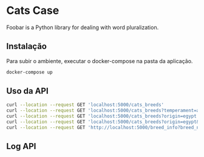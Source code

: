 # Cats Case

Foobar is a Python library for dealing with word pluralization.

## Instalação

Para subir o ambiente, executar o docker-compose na pasta da aplicação.

```bash
docker-compose up
```

## Uso da API

```bash
curl --location --request GET 'localhost:5000/cats_breeds'
curl --location --request GET 'localhost:5000/cats_breeds?temperament=active'
curl --location --request GET 'localhost:5000/cats_breeds?origin=egypt'
curl --location --request GET 'localhost:5000/cats_breeds?origin=egypt&temperament=active'
curl --location --request GET 'http://localhost:5000/breed_info?breed_name=aegean'
```
## Log API


